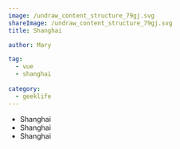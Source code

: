 ```yaml
---
image: /undraw_content_structure_79gj.svg
shareImage: /undraw_content_structure_79gj.svg
title: Shanghai

author: Mary

tag:
  - vue
  - shanghai
  
category:
  - geeklife
---
```


- Shanghai
- Shanghai
- Shanghai
